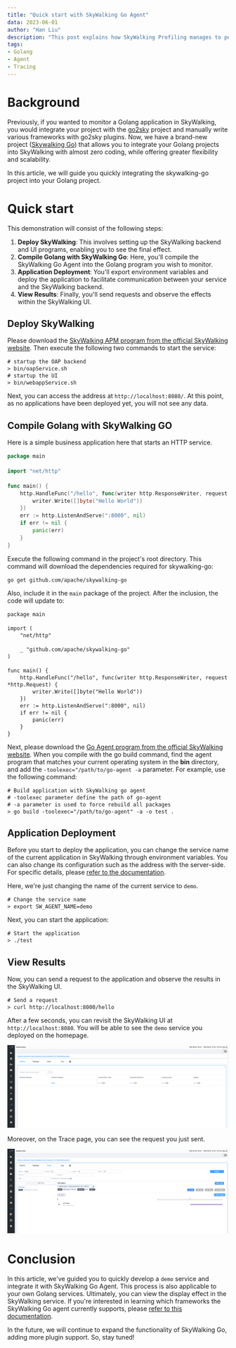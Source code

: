 ```yaml
---
title: "Quick start with SkyWalking Go Agent"
data: 2023-06-01
author: "Han Liu"
description: "This post explains how SkyWalking Profiling manages to perform profiling operations when the service executes in a multi-threaded environment."
tags: 
- Golang
- Agent
- Tracing
---
```


# Background

Previously, if you wanted to monitor a Golang application in SkyWalking, you would integrate your project with the [go2sky](https://github.com/skyapm/go2sky) project 
and manually write various frameworks with go2sky plugins. Now, we have a brand-new project ([Skywalking Go](https://github.com/apache/skywalking-go)) 
that allows you to integrate your Golang projects into SkyWalking with almost zero coding, while offering greater flexibility and scalability.

In this article, we will guide you quickly integrating the skywalking-go project into your Golang project.

# Quick start

This demonstration will consist of the following steps:

1. **Deploy SkyWalking**: This involves setting up the SkyWalking backend and UI programs, enabling you to see the final effect.
2. **Compile Golang with SkyWalking Go**: Here, you'll compile the SkyWalking Go Agent into the Golang program you wish to monitor.
3. **Application Deployment**: You'll export environment variables and deploy the application to facilitate communication between your service and the SkyWalking backend.
4. **View Results**: Finally, you'll send requests and observe the effects within the SkyWalking UI.

## Deploy SkyWalking

Please download the [SkyWalking APM program from the official SkyWalking website](https://skywalking.apache.org/downloads/#SkyWalkingAPM). 
Then execute the following two commands to start the service:

```shell
# startup the OAP backend
> bin/oapService.sh
# startup the UI
> bin/webappService.sh
```

Next, you can access the address at `http://localhost:8080/`. At this point, as no applications have been deployed yet, you will not see any data.

## Compile Golang with SkyWalking GO

Here is a simple business application here that starts an HTTP service.

```go
package main

import "net/http"

func main() {
	http.HandleFunc("/hello", func(writer http.ResponseWriter, request *http.Request) {
		writer.Write([]byte("Hello World"))
	})
	err := http.ListenAndServe(":8000", nil)
	if err != nil {
		panic(err)
	}
}
```

Execute the following command in the project's root directory. This command will download the dependencies required for skywalking-go:

```shell
go get github.com/apache/skywalking-go
```

Also, include it in the `main` package of the project. After the inclusion, the code will update to:

```shell
package main

import (
	"net/http"

	_ "github.com/apache/skywalking-go"
)

func main() {
	http.HandleFunc("/hello", func(writer http.ResponseWriter, request *http.Request) {
		writer.Write([]byte("Hello World"))
	})
	err := http.ListenAndServe(":8000", nil)
	if err != nil {
		panic(err)
	}
}
```

Next, please download the [Go Agent program from the official SkyWalking website](https://skywalking.apache.org/downloads/#SkyWalkingGo). 
When you compile with the go build command, find the agent program that matches your current operating system in the **bin** directory, 
and add the `-toolexec="/path/to/go-agent -a` parameter. For example, use the following command:

```shell
# Build application with SkyWalking go agent
# -toolexec parameter define the path of go-agent
# -a parameter is used to force rebuild all packages
> go build -toolexec="/path/to/go-agent" -a -o test .
```

## Application Deployment


Before you start to deploy the application, you can change the service name of the current application in SkyWalking through environment variables. 
You can also change its configuration such as the address with the server-side. For specific details, please [refer to the documentation](https://skywalking.apache.org/docs/skywalking-go/next/en/advanced-features/settings-override/). 

Here, we're just changing the name of the current service to `demo`.

```shell
# Change the service name
> export SW_AGENT_NAME=demo
```

Next, you can start the application:

```shell
# Start the application
> ./test
```

## View Results

Now, you can send a request to the application and observe the results in the SkyWalking UI.

```shell
# Send a request
> curl http://localhost:8000/hello
```

After a few seconds, you can revisit the SkyWalking UI at `http://localhost:8080`. You will be able to see the `demo` service you deployed on the homepage.

![Service List](./service.png)

Moreover, on the Trace page, you can see the request you just sent.

![Trace List](./trace.png)

# Conclusion

In this article, we've guided you to quickly develop a `demo` service and integrate it with SkyWalking Go Agent. 
This process is also applicable to your own Golang services. Ultimately, you can view the display effect in the SkyWalking service. 
If you're interested in learning which frameworks the SkyWalking Go agent currently supports, please [refer to this documentation](https://skywalking.apache.org/docs/skywalking-go/next/en/agent/support-plugins/).

In the future, we will continue to expand the functionality of SkyWalking Go, adding more plugin support. So, stay tuned!




